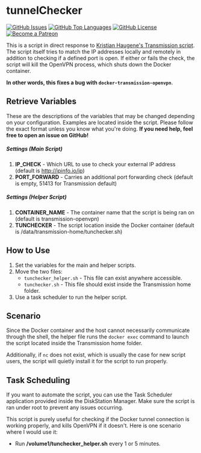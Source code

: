tunnelChecker
==============

[![GitHub Issues](https://img.shields.io/github/issues/mrjackyliang/tunnelChecker?style=flat-square&color=blue)](https://github.com/mrjackyliang/tunnelChecker/issues)
[![GitHub Top Languages](https://img.shields.io/github/languages/top/mrjackyliang/tunnelChecker?style=flat-square&color=success)](https://github.com/mrjackyliang/tunnelChecker)
[![GitHub License](https://img.shields.io/github/license/mrjackyliang/tunnelChecker?style=flat-square&color=orange)](https://github.com/mrjackyliang/tunnelChecker/blob/master/LICENSE)
[![Become a Patreon](https://img.shields.io/badge/donate-patreon-orange?style=flat-square&color=red)](https://www.patreon.com/mrjackyliang)

This is a script in direct response to [Kristian Haugene's Transmission script](https://github.com/haugene/docker-transmission-openvpn). The script itself tries to match the IP addresses locally and remotely in addition to checking if a defined port is open. If either or fails the check, the script will kill the OpenVPN process, which shuts down the Docker container.

__In other words, this fixes a bug with `docker-transmission-openvpn`__.

## Retrieve Variables
These are the descriptions of the variables that may be changed depending on your configuration. Examples are located inside the script. Please follow the exact format unless you know what you're doing. __If you need help, feel free to open an issue on GitHub!__

##### Settings (Main Script)
1. __IP_CHECK__ - Which URL to use to check your external IP address (default is http://ipinfo.io/ip)
2. __PORT_FORWARD__ - Carries an additional port forwarding check (default is empty, 51413 for Transmission default)

##### Settings (Helper Script)
1. __CONTAINER_NAME__ - The container name that the script is being ran on (default is transmission-openvpn)
2. __TUNCHECKER__ - The script location inside the Docker container (default is /data/transmission-home/tunchecker.sh)

## How to Use
1. Set the variables for the main and helper scripts.
2. Move the two files:
	- `tunchecker_helper.sh` - This file can exist anywhere accessible.
	- `tunchecker.sh` - This file should exist inside the Transmission home folder.
3. Use a task scheduler to run the helper script.

## Scenario
Since the Docker container and the host cannot necessarily communicate through the shell, the helper file runs the `docker exec` command to launch the script located inside the Transmission home folder.

Additionally, if `nc` does not exist, which is usually the case for new script users, the script will quietly install it for the script to run properly.

## Task Scheduling
If you want to automate the script, you can use the Task Scheduler application provided inside the DiskStation Manager. Make sure the script is ran under root to prevent any issues occurring.

This script is purely useful for checking if the Docker tunnel connection is working properly, and kills OpenVPN if it doesn't. Here is one scenario where I would use it:

* Run __/volume1/tunchecker_helper.sh__ every 1 or 5 minutes.
